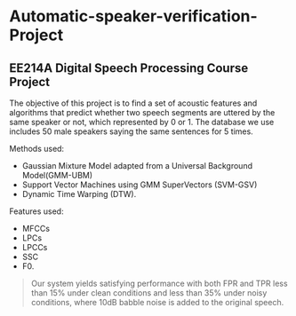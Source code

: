 # Automatic-speaker-verification-Project
## EE214A Digital Speech Processing Course Project 

The objective of this project is to find a set of acoustic features and algorithms that predict whether two speech segments are uttered by the same speaker or not,  which represented by 0 or 1. 
The database we use includes 50 male speakers saying the same sentences for 5 times. 

Methods used: 
- Gaussian Mixture Model adapted from a Universal Background Model(GMM-UBM)
- Support Vector Machines using GMM SuperVectors (SVM-GSV)
- Dynamic Time Warping (DTW).

Features used:
- MFCCs
- LPCs
- LPCCs
- SSC
- F0.

> Our system yields satisfying performance with both FPR and TPR less than 15% under clean conditions and less than 35% under noisy conditions, where 10dB babble noise is added to the original speech.

